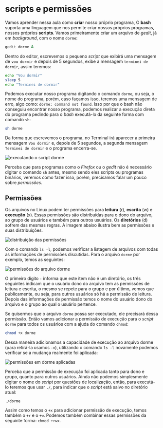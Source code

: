 # scripts e permissões

Vamos aprender nessa aula como **criar** nosso próprio programa, O **bash** suporta uma linguagem que nos permite criar nossos próprios programas, nossos próprios **scripts**. Vamos primeiramente criar um arquivo de *gedit*, já em *background*, com o nome `dorme`:

```bash
gedit dorme &
```

Dentro do editor, escrevemos o pequeno *script* que exibirá uma mensagem de `vou dormir` e depois de 5 segundos, exibe a mensagem `terminei de dormir`, assim teremos:

```bash
echo "Vou dormir"
sleep 5
echo "Terminei de dormir"
```

Podemos executar nosso programa digitando o comando `dorme`, ou seja, o nome do programa, porém, caso façamos isso, teremos uma mensagem de erro, algo como: `dorme: command not found`. Isso por que o bash não conseguiu encontrar nosso programa, podemos realizar a execução direta do programa pedindo para o *bash*  executá-lo da seguinte forma com comando `sh`:

```bash
sh dorme
```

Da forma que escrevemos o programa, no Terminal irá aparecer a primeira mensagem `Vou dormir` e, depois de 5 segundos, a segunda mensagem `Terminei de dormir` e o programa encerra-se.

![executando o script dorme](https://s3.amazonaws.com/caelum-online-public/linux2/a4v1-dorme.png)

Perceba que para programas como o *Firefox* ou o *gedit* não é necessário digitar o comando `sh` antes, mesmo sendo eles scripts ou programas binários, veremos como fazer isso, porém, precisamos falar um pouco sobre *permissões*.

## Permissões

Os arquivos no Linux podem ter permissões para **leitura** (r), **escrita** (w) e **execução** (x). Essas permissões são distribuídas para o dono do arquivo, ao grupo de usuários e também para outros usuários. Os **diretórios** (d) sofrem das mesmas regras. A imagem abaixo ilustra bem as permissões e suas distribuições.

![distribuição das permissões](https://s3.amazonaws.com/caelum-online-public/linux2/a4v1-permissoes.png)

Com o comando `ls -l`, podemos verificar a listagem de arquivos com todas as informações de permissões discutidas. Para o arquivo `dorme` por exemplo, temos as seguintes:

![permissões do arquivo dorme](https://s3.amazonaws.com/caelum-online-public/linux2/a4v1-permissoes-dorme.png)

O primeiro digito `-` informa que este item não é um  diretório, os três seguintes indicam que o usuário dono do arquivo tem  as permissões de leitura e escrita, o mesmo se repete para o grupo e por último, vemos que publicamente, ou seja, para outros usuários só há a  permissão de leitura. Depois das informações de permissão temos o nome  do usuário dono do arquivo e o grupo ao qual o usuário pertence.

Se quisermos que o arquivo `dorme` possa ser executado, ele precisará dessa permissão. Então vamos adicionar a permissão de execução para o *script* `dorme` para todos os usuários com a ajuda do comando `chmod`:

```bash
chmod +x dorme
```

Dessa maneira adicionamos a capacidade de execução ao arquivo dorme (para retirá-la usamos `-x`), utilizando o comando `ls -l` novamente podemos verificar se a mudança realmente foi aplicada:

![permissões em dorme aplicadas](https://s3.amazonaws.com/caelum-online-public/linux2/a4v1-novas-permissoes-dorme.png)

Perceba que a permissão de execução foi aplicada tanto para  dono e  grupo, quanto para outros usuários. Ainda não podemos simplesmente  digitar o nome do *script* por questões de localização, então, para executá-lo teremos que usar `./`, para indicar que o *script* está salvo no diretório atual:

```
./dorme
```

Assim como temos o `+x` para adicionar permissão de execução, temos também o `+r` e o `+w`. Podemos também combinar essas permissões da seguinte forma: `chmod +rwx`.